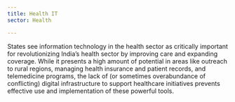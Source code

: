 ```yaml
---
title: Health IT
sector: Health

---
```

States see information technology in the health sector as critically important for revolutionizing India’s health sector by improving care and expanding coverage. While it presents a high amount of potential in areas like outreach to rural regions, managing health insurance and patient records, and telemedicine programs, the lack of (or sometimes overabundance of conflicting) digital infrastructure to support healthcare initiatives prevents effective use and implementation of these powerful tools.